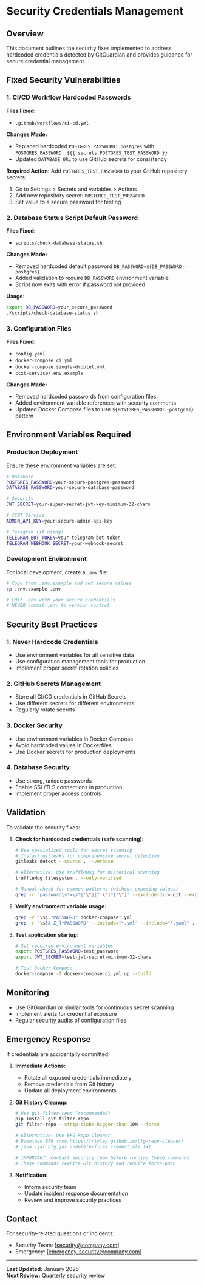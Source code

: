 # Security Credentials Management

## Overview

This document outlines the security fixes implemented to address hardcoded credentials detected by GitGuardian and provides guidance for secure credential management.

## Fixed Security Vulnerabilities

### 1. CI/CD Workflow Hardcoded Passwords

**Files Fixed:**
- `.github/workflows/ci-cd.yml`

**Changes Made:**
- Replaced hardcoded `POSTGRES_PASSWORD: postgres` with `POSTGRES_PASSWORD: ${{ secrets.POSTGRES_TEST_PASSWORD }}`
- Updated `DATABASE_URL` to use GitHub secrets for consistency

**Required Action:**
Add `POSTGRES_TEST_PASSWORD` to your GitHub repository secrets:
1. Go to Settings > Secrets and variables > Actions
2. Add new repository secret: `POSTGRES_TEST_PASSWORD`
3. Set value to a secure password for testing

### 2. Database Status Script Default Password

**Files Fixed:**
- `scripts/check-database-status.sh`

**Changes Made:**
- Removed hardcoded default password `DB_PASSWORD=${DB_PASSWORD:-postgres}`
- Added validation to require `DB_PASSWORD` environment variable
- Script now exits with error if password not provided

**Usage:**
```bash
export DB_PASSWORD=your_secure_password
./scripts/check-database-status.sh
```

### 3. Configuration Files

**Files Fixed:**
- `config.yaml`
- `docker-compose.ci.yml`
- `docker-compose.single-droplet.yml`
- `ccxt-service/.env.example`

**Changes Made:**
- Removed hardcoded passwords from configuration files
- Added environment variable references with security comments
- Updated Docker Compose files to use `${POSTGRES_PASSWORD:-postgres}` pattern

## Environment Variables Required

### Production Deployment

Ensure these environment variables are set:

```bash
# Database
POSTGRES_PASSWORD=your-secure-postgres-password
DATABASE_PASSWORD=your-secure-database-password

# Security
JWT_SECRET=your-super-secret-jwt-key-minimum-32-chars

# CCXT Service
ADMIN_API_KEY=your-secure-admin-api-key

# Telegram (if using)
TELEGRAM_BOT_TOKEN=your-telegram-bot-token
TELEGRAM_WEBHOOK_SECRET=your-webhook-secret
```

### Development Environment

For local development, create a `.env` file:

```bash
# Copy from .env.example and set secure values
cp .env.example .env

# Edit .env with your secure credentials
# NEVER commit .env to version control
```

## Security Best Practices

### 1. Never Hardcode Credentials
- Use environment variables for all sensitive data
- Use configuration management tools for production
- Implement proper secret rotation policies

### 2. GitHub Secrets Management
- Store all CI/CD credentials in GitHub Secrets
- Use different secrets for different environments
- Regularly rotate secrets

### 3. Docker Security
- Use environment variables in Docker Compose
- Avoid hardcoded values in Dockerfiles
- Use Docker secrets for production deployments

### 4. Database Security
- Use strong, unique passwords
- Enable SSL/TLS connections in production
- Implement proper access controls

## Validation

To validate the security fixes:

1. **Check for hardcoded credentials (safe scanning):**
   ```bash
   # Use specialized tools for secret scanning
   # Install gitleaks for comprehensive secret detection
   gitleaks detect --source . --verbose
   
   # Alternative: Use truffleHog for historical scanning
   truffleHog filesystem . --only-verified
   
   # Manual check for common patterns (without exposing values)
   grep -r "password\s*=\s*['\"][^'\"]*['\"]" --exclude-dir=.git --exclude-dir=node_modules . | grep -v "your-" | grep -v "example" | grep -v "placeholder"
   ```

2. **Verify environment variable usage:**
   ```bash
   grep -r "\${.*PASSWORD" docker-compose*.yml
   grep -r "\$[A-Z_]*PASSWORD" --include="*.yml" --include="*.yaml" .
   ```

3. **Test application startup:**
   ```bash
   # Set required environment variables
   export POSTGRES_PASSWORD=test_password
   export JWT_SECRET=test-jwt-secret-minimum-32-chars
   
   # Test Docker Compose
   docker-compose -f docker-compose.ci.yml up --build
   ```

## Monitoring

- Use GitGuardian or similar tools for continuous secret scanning
- Implement alerts for credential exposure
- Regular security audits of configuration files

## Emergency Response

If credentials are accidentally committed:

1. **Immediate Actions:**
   - Rotate all exposed credentials immediately
   - Remove credentials from Git history
   - Update all deployment environments

2. **Git History Cleanup:**
   ```bash
   # Use git-filter-repo (recommended)
   pip install git-filter-repo
   git filter-repo --strip-blobs-bigger-than 10M --force
   
   # Alternative: Use BFG Repo-Cleaner
   # Download BFG from https://rtyley.github.io/bfg-repo-cleaner/
   # java -jar bfg.jar --delete-files credentials.txt
   
   # IMPORTANT: Contact security team before running these commands
   # These commands rewrite Git history and require force-push
   ```

3. **Notification:**
   - Inform security team
   - Update incident response documentation
   - Review and improve security practices

## Contact

For security-related questions or incidents:
- Security Team: [security@company.com]
- Emergency: [emergency-security@company.com]

---

**Last Updated:** January 2025  
**Next Review:** Quarterly security review
